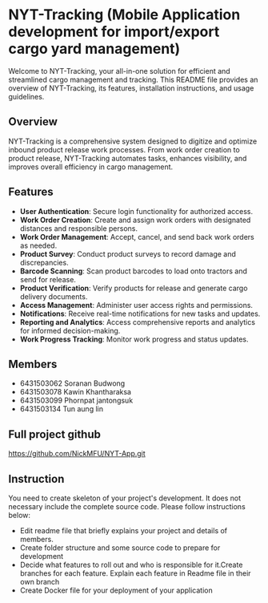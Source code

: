 # NYT-Tracking (Mobile Application development for import/export cargo yard management)

Welcome to NYT-Tracking, your all-in-one solution for efficient and streamlined cargo management and tracking. This README file provides an overview of NYT-Tracking, its features, installation instructions, and usage guidelines.

## Overview

NYT-Tracking is a comprehensive system designed to digitize and optimize inbound product release work processes. From work order creation to product release, NYT-Tracking automates tasks, enhances visibility, and improves overall efficiency in cargo management.


## Features

- **User Authentication**: Secure login functionality for authorized access.
- **Work Order Creation**: Create and assign work orders with designated distances and responsible persons.
- **Work Order Management**: Accept, cancel, and send back work orders as needed.
- **Product Survey**: Conduct product surveys to record damage and discrepancies.
- **Barcode Scanning**: Scan product barcodes to load onto tractors and send for release.
- **Product Verification**: Verify products for release and generate cargo delivery documents.
- **Access Management**: Administer user access rights and permissions.
- **Notifications**: Receive real-time notifications for new tasks and updates.
- **Reporting and Analytics**: Access comprehensive reports and analytics for informed decision-making.
- **Work Progress Tracking**: Monitor work progress and status updates.

## Members
- 6431503062 Soranan Budwong
- 6431503078 Kawin Khantharaksa
- 6431503099 Phornpat jantongsuk
- 6431503134 Tun aung lin

## Full project github

https://github.com/NickMFU/NYT-App.git

## Instruction
You need to create skeleton of your project's development. It does not necessary include the complete source code. Please follow instructions below:
- Edit readme file that briefly explains your project and details of members.​ 
- Create folder structure and some source code to prepare for development
- Decide what features to roll out and who is responsible for it.​ Create branches for each feature. Explain each feature in Readme file in their own branch​ 
- Create Docker file for your deployment of your application 
